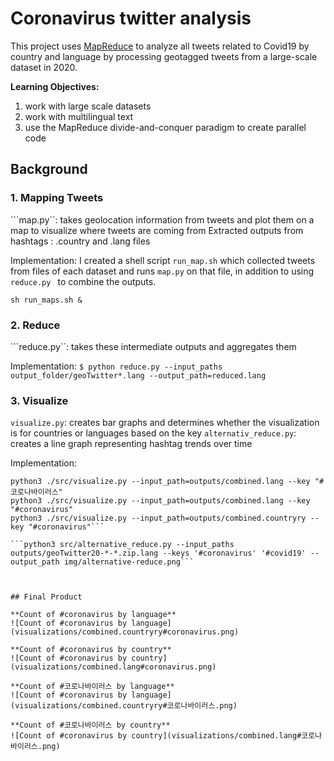 # Coronavirus twitter analysis

This project uses [MapReduce](https://en.wikipedia.org/wiki/MapReduce) to analyze all tweets related to Covid19 by country and language by processing geotagged tweets from a large-scale dataset in 2020. 

**Learning Objectives:**

1. work with large scale datasets
1. work with multilingual text
1. use the MapReduce divide-and-conquer paradigm to create parallel code

## Background

### 1. Mapping Tweets
```map.py``: takes geolocation information from tweets and plot them on a map to visualize where tweets are coming from
Extracted outputs from hashtags : .country and .lang files

Implementation: I created a shell script  ```run_map.sh``` which collected tweets from files of each dataset and runs ```map.py``` on that file, in addition to using ```reduce.py ``` to combine the outputs.

```sh run_maps.sh &```

### 2. Reduce
```reduce.py``: takes these intermediate outputs and aggregates them

Implementation:
```$ python reduce.py --input_paths output_folder/geoTwitter*.lang --output_path=reduced.lang```

### 3. Visualize
```visualize.py```: creates bar graphs and determines whether the visualization is for countries or languages based on the key
```alternativ_reduce.py```: creates a line graph representing hashtag trends over time

Implementation: 

```python3 ./src/visualize.py --input_path=outputs/combined.countryry --key "#코로나바이러스"
python3 ./src/visualize.py --input_path=outputs/combined.lang --key "#코로나바이러스"
python3 ./src/visualize.py --input_path=outputs/combined.lang --key "#coronavirus"
python3 ./src/visualize.py --input_path=outputs/combined.countryry --key "#coronavirus"```

```python3 src/alternative_reduce.py --input_paths outputs/geoTwitter20-*-*.zip.lang --keys '#coronavirus' '#covid19' --output_path img/alternative-reduce.png```



## Final Product

**Count of #coronavirus by language**
![Count of #coronavirus by language](visualizations/combined.countryry#coronavirus.png)

**Count of #coronavirus by country**
![Count of #coronavirus by country](visualizations/combined.lang#coronavirus.png)

**Count of #코로나바이러스 by language**
![Count of #coronavirus by language](visualizations/combined.countryry#코로나바이러스.png)

**Count of #코로나바이러스 by country**
![Count of #coronavirus by country](visualizations/combined.lang#코로나바이러스.png)

